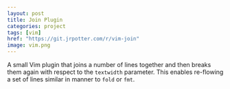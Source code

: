 ```yaml
---
layout: post
title: Join Plugin
categories: project
tags: [vim]
href: "https://git.jrpotter.com/r/vim-join"
image: vim.png
---
```


A small Vim plugin that joins a number of lines together and then breaks them
again with respect to the `textwidth` parameter. This enables re-flowing a set
of lines similar in manner to `fold` or `fmt`.

